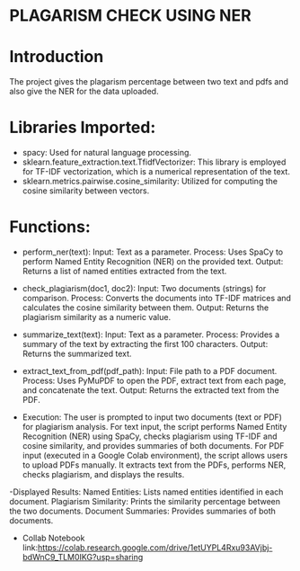 
# PLAGARISM CHECK USING NER

# Introduction
The project gives the plagarism percentage between two text and pdfs and also give the NER for the data uploaded.

# Libraries Imported:

- spacy: Used for natural language processing.
- sklearn.feature_extraction.text.TfidfVectorizer: This library is employed for TF-IDF vectorization, which is a numerical representation of the text.
- sklearn.metrics.pairwise.cosine_similarity: Utilized for computing the cosine similarity between vectors.

# Functions:

- perform_ner(text):
Input: Text as a parameter.
Process: Uses SpaCy to perform Named Entity Recognition (NER) on the provided text.
Output: Returns a list of named entities extracted from the text.

- check_plagiarism(doc1, doc2):
Input: Two documents (strings) for comparison.
Process: Converts the documents into TF-IDF matrices and calculates the cosine similarity between them.
Output: Returns the plagiarism similarity as a numeric value.

- summarize_text(text):
Input: Text as a parameter.
Process: Provides a summary of the text by extracting the first 100 characters.
Output: Returns the summarized text.

- extract_text_from_pdf(pdf_path):
Input: File path to a PDF document.
Process: Uses PyMuPDF to open the PDF, extract text from each page, and concatenate the text.
Output: Returns the extracted text from the PDF.

- Execution:
The user is prompted to input two documents (text or PDF) for plagiarism analysis.
For text input, the script performs Named Entity Recognition (NER) using SpaCy, checks plagiarism using TF-IDF and cosine similarity, and provides summaries of both documents.
For PDF input (executed in a Google Colab environment), the script allows users to upload PDFs manually. It extracts text from the PDFs, performs NER, checks plagiarism, and displays the results.

-Displayed Results:
Named Entities: Lists named entities identified in each document.
Plagiarism Similarity: Prints the similarity percentage between the two documents.
Document Summaries: Provides summaries of both documents.

- Collab Notebook link:https://colab.research.google.com/drive/1etUYPL4Rxu93AVjbj-bdWnC9_TLM0IKG?usp=sharing

